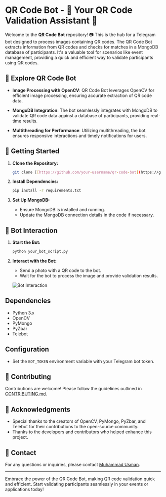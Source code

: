 # QR Code Bot - 🤖 Your QR Code Validation Assistant 🚀

Welcome to the **QR Code Bot** repository! 📷 This is the hub for a Telegram bot designed to process images containing QR codes. The QR Code Bot extracts information from QR codes and checks for matches in a MongoDB database of participants. It's a valuable tool for scenarios like event management, providing a quick and efficient way to validate participants using QR codes.

## 🌟 Explore QR Code Bot

- **Image Processing with OpenCV**: QR Code Bot leverages OpenCV for efficient image processing, ensuring accurate extraction of QR code data.

- **MongoDB Integration**: The bot seamlessly integrates with MongoDB to validate QR code data against a database of participants, providing real-time results.

- **Multithreading for Performance**: Utilizing multithreading, the bot ensures responsive interactions and timely notifications for users.

## 🚀 Getting Started

1. **Clone the Repository:**
   ```bash
   git clone [[https://github.com/your-username/qr-code-bot](https://github.com/MuhammadUsmanRafi/QRCodeBot).git](https://github.com/MuhammadUsmanRafi/QRCodeBot.git)
   ```

2. **Install Dependencies:**
   ```bash
   pip install -r requirements.txt
   ```

3. **Set Up MongoDB:**
   - Ensure MongoDB is installed and running.
   - Update the MongoDB connection details in the code if necessary.

## 📸 Bot Interaction

1. **Start the Bot:**
   ```bash
   python your_bot_script.py
   ```

2. **Interact with the Bot:**
   - Send a photo with a QR code to the bot.
   - Wait for the bot to process the image and provide validation results.

   ![Bot Interaction](/path/to/bot_interaction_screenshot.png)

## Dependencies

- Python 3.x
- OpenCV
- PyMongo
- PyZbar
- Telebot

## Configuration

- Set the `BOT_TOKEN` environment variable with your Telegram bot token.

## 🤝 Contributing

Contributions are welcome! Please follow the guidelines outlined in [CONTRIBUTING.md](CONTRIBUTING.md).


## 🙏 Acknowledgments

- Special thanks to the creators of OpenCV, PyMongo, PyZbar, and Telebot for their contributions to the open-source community.
- Thanks to the developers and contributors who helped enhance this project.

## 📧 Contact

For any questions or inquiries, please contact [Muhammad Usman](mailto:musmanrajputt490@gmail.com).

---

Embrace the power of the QR Code Bot, making QR code validation quick and efficient. Start validating participants seamlessly in your events or applications today!
